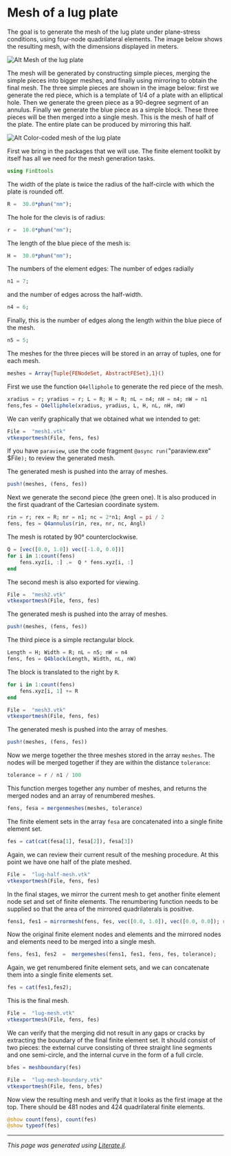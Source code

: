 # Mesh of a lug plate

The goal is to generate the mesh of the lug plate under plane-stress conditions, using four-node quadrilateral elements.
The image below shows the resulting mesh, with the dimensions displayed in meters.

![Alt Mesh of the lug plate](http://hogwarts.ucsd.edu/~pkrysl/site.images/lug-mesh.png)

The mesh will be generated by constructing simple pieces, merging the simple pieces into bigger meshes, and finally using mirroring to obtain the final mesh. The three simple pieces are shown in the image below: first we generate the red piece, which is a template of 1/4 of a plate with an elliptical hole. Then we generate the green piece as a 90-degree segment of an annulus. Finally we generate the blue piece as a simple block. These three pieces will be then merged into a single mesh.
This is the mesh of half of the plate. The entire plate can be produced by mirroring this half.

![Alt Color-coded mesh of the lug plate](http://hogwarts.ucsd.edu/~pkrysl/site.images/lug-color-coded-50.png)

First we bring in the packages that we will use. The finite element toolkit by itself has all we need for the mesh generation tasks.

````julia
using FinEtools
````

The width of the plate is twice the radius of the half-circle with which the plate is rounded off.

````julia
R =  30.0*phun("mm");
````

The hole for the clevis is of radius:

````julia
r =  10.0*phun("mm");
````

The length of the blue piece of the mesh is:

````julia
H =  30.0*phun("mm");
````

The numbers of the element edges: The number of edges radially

````julia
n1 = 7;
````

and the number of edges across the half-width.

````julia
n4 = 6;
````

Finally, this is the number of edges along the length within the blue piece of the mesh.

````julia
n5 = 5;
````

The meshes for the three pieces will be stored in an array of tuples, one for each mesh.

````julia
meshes = Array{Tuple{FENodeSet, AbstractFESet},1}()
````

First we use the function `Q4elliphole` to generate the red piece of the mesh.

````julia
xradius = r; yradius = r; L = R; H = R; nL = n4; nH = n4; nW = n1
fens,fes = Q4elliphole(xradius, yradius, L, H, nL, nH, nW)
````

We can verify graphically that we obtained what we intended to get:

````julia
File =  "mesh1.vtk"
vtkexportmesh(File, fens, fes)
````

If you have `paraview`, use the code fragment `@async run(`"paraview.exe" $File`);` to review the generated mesh.

The generated mesh is pushed into the array of meshes.

````julia
push!(meshes, (fens, fes))
````

Next we generate the second piece (the green one). It is also produced in the first quadrant of the Cartesian coordinate system.

````julia
rin = r; rex = R; nr = n1; nc = 2*n1; Angl = pi / 2
fens, fes = Q4annulus(rin, rex, nr, nc, Angl)
````

The mesh is rotated by 90° counterclockwise.

````julia
Q = [vec([0.0, 1.0]) vec([-1.0, 0.0])]
for i in 1:count(fens)
    fens.xyz[i, :] .=  Q * fens.xyz[i, :]
end
````

The second mesh is also exported for viewing.

````julia
File =  "mesh2.vtk"
vtkexportmesh(File, fens, fes)
````

The generated mesh is pushed into the array of meshes.

````julia
push!(meshes, (fens, fes))
````

The third piece is a simple rectangular block.

````julia
Length = H; Width = R; nL = n5; nW = n4
fens, fes = Q4block(Length, Width, nL, nW)
````

The block is translated to the right by `R`.

````julia
for i in 1:count(fens)
    fens.xyz[i, 1] += R
end

File =  "mesh3.vtk"
vtkexportmesh(File, fens, fes)
````

The generated mesh is pushed into the array of meshes.

````julia
push!(meshes, (fens, fes))
````

Now we merge together the three meshes stored in the array `meshes`.
The nodes will be merged together if they are within the distance `tolerance`:

````julia
tolerance = r / n1 / 100
````

This function merges together any number of meshes, and returns the merged nodes and an array of renumbered meshes.

````julia
fens, fesa = mergenmeshes(meshes, tolerance)
````

The finite element sets in the array `fesa` are concatenated into a single finite element set.

````julia
fes = cat(cat(fesa[1], fesa[2]), fesa[3])
````

Again, we can review their current result of the meshing procedure. At this point we have one half of the plate meshed.

````julia
File =  "lug-half-mesh.vtk"
vtkexportmesh(File, fens, fes)
````

In the final stages, we mirror the current mesh to get another finite element node set and set of finite elements. The renumbering function needs to be supplied so that the area of the mirrored quadrilaterals is positive.

````julia
fens1, fes1 = mirrormesh(fens, fes, vec([0.0, 1.0]), vec([0.0, 0.0]); renumb = (c) -> c[[1, 4, 3, 2]])
````

Now the original finite element nodes and elements and the mirrored nodes and elements need to be merged into a single mesh.

````julia
fens, fes1, fes2  =  mergemeshes(fens1, fes1, fens, fes, tolerance);
````

Again, we get renumbered finite element sets, and we can concatenate them into a single finite elements set.

````julia
fes = cat(fes1,fes2);
````

This is the final mesh.

````julia
File =  "lug-mesh.vtk"
vtkexportmesh(File, fens, fes)
````

We can verify that the merging did not result in any gaps or cracks by extracting the boundary of the final finite element set. It should consist of two pieces: the external curve consisting of three straight line segments and one semi-circle, and the internal curve in the form of a full circle.

````julia
bfes = meshboundary(fes)

File =  "lug-mesh-boundary.vtk"
vtkexportmesh(File, fens, bfes)
````

Now view the resulting mesh and verify that it looks as the first image at the top. There should be 481 nodes and 424 quadrilateral finite elements.

````julia
@show count(fens), count(fes)
@show typeof(fes)
````

---

*This page was generated using [Literate.jl](https://github.com/fredrikekre/Literate.jl).*

